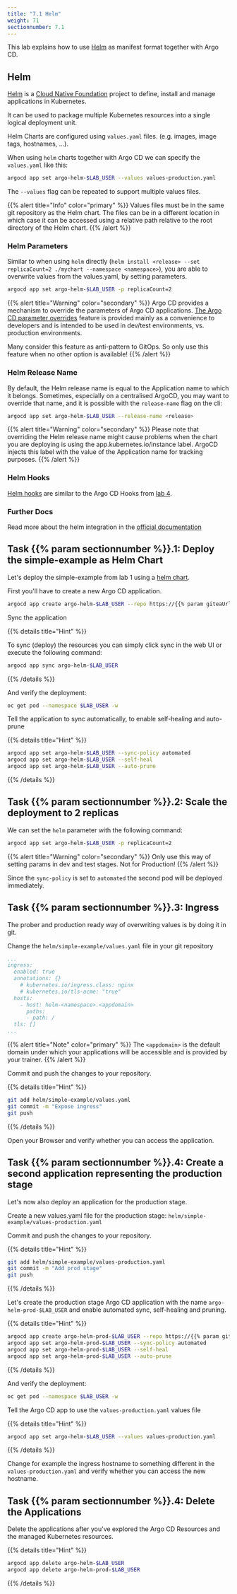 ```yaml
---
title: "7.1 Helm"
weight: 71
sectionnumber: 7.1
---
```


This lab explains how to use [Helm](https://helm.sh/) as manifest format together with Argo CD.


## Helm

[Helm](https://github.com/helm/helm) is a [Cloud Native Foundation](https://www.cncf.io/) project to define, install and manage applications in Kubernetes.

It can be used to package multiple Kubernetes resources into a single logical deployment unit.

Helm Charts are configured using `values.yaml` files. (e.g. images, image tags, hostnames, ...).

When using `helm` charts together with Argo CD we can specify the `values.yaml` like this:

```bash
argocd app set argo-helm-$LAB_USER --values values-production.yaml
```
The `--values` flag can be repeated to support multiple values files.

{{% alert title="Info" color="primary" %}}
Values files must be in the same git repository as the Helm chart. The files can be in a different location in which case it can be accessed using a relative path relative to the root directory of the Helm chart.
{{% /alert %}}


### Helm Parameters

Similar to when using `helm` directly (`helm install <release> --set replicaCount=2 ./mychart --namespace <namespace>`), you are able to overwrite values from the values.yaml, by setting parameters.

```bash
argocd app set argo-helm-$LAB_USER -p replicaCount=2
```

{{% alert title="Warning" color="secondary" %}}
Argo CD provides a mechanism to override the parameters of Argo CD applications. [The Argo CD parameter overrides](https://argoproj.github.io/argo-cd/user-guide/parameters/) feature is provided mainly as a convenience to developers and is intended to be used in dev/test environments, vs. production environments.

Many consider this feature as anti-pattern to GitOps. So only use this feature when no other option is available!
{{% /alert %}}


### Helm Release Name

By default, the Helm release name is equal to the Application name to which it belongs. Sometimes, especially on a centralised ArgoCD, you may want to override that name, and it is possible with the `release-name` flag on the cli:

```bash
argocd app set argo-helm-$LAB_USER --release-name <release>
```

{{% alert title="Warning" color="secondary" %}}
Please note that overriding the Helm release name might cause problems when the chart you are deploying is using the app.kubernetes.io/instance label. ArgoCD injects this label with the value of the Application name for tracking purposes.
{{% /alert %}}


### Helm Hooks

[Helm hooks](https://helm.sh/docs/topics/charts_hooks/) are similar to the Argo CD Hooks from [lab 4](../../04/).


### Further Docs

Read more about the helm integration in the [official documentation](https://argoproj.github.io/argo-cd/user-guide/helm/)


## Task {{% param sectionnumber %}}.1: Deploy the simple-example as Helm Chart

Let's deploy the simple-example from lab 1 using a [helm chart](https://github.com/acend/argocd-training-examples/tree/master/helm/simple-example).

First you'll have to create a new Argo CD application.

```bash
argocd app create argo-helm-$LAB_USER --repo https://{{% param giteaUrl %}}/$LAB_USER/argocd-training-examples.git --path 'helm/simple-example' --dest-server https://kubernetes.default.svc --dest-namespace $LAB_USER
```

Sync the application

{{% details title="Hint" %}}

To sync (deploy) the resources you can simply click sync in the web UI or execute the following command:

```bash
argocd app sync argo-helm-$LAB_USER
```
{{% /details %}}

And verify the deployment:

```bash
oc get pod --namespace $LAB_USER -w
```

Tell the application to sync automatically, to enable self-healing and auto-prune

{{% details title="Hint" %}}
```bash
argocd app set argo-helm-$LAB_USER --sync-policy automated
argocd app set argo-helm-$LAB_USER --self-heal
argocd app set argo-helm-$LAB_USER --auto-prune
```
{{% /details %}}


## Task {{% param sectionnumber %}}.2: Scale the deployment to 2 replicas

We can set the `helm` parameter with the following command:

```bash
argocd app set argo-helm-$LAB_USER -p replicaCount=2
```

{{% alert title="Warning" color="secondary" %}}
Only use this way of setting params in dev and test stages. Not for Production!
{{% /alert %}}

Since the `sync-policy` is set to `automated` the second pod will be deployed immediately.


## Task {{% param sectionnumber %}}.3: Ingress

The prober and production ready way of overwriting values is by doing it in git.

Change the `helm/simple-example/values.yaml` file in your git repository

```yaml
...
ingress:
  enabled: true
  annotations: {}
    # kubernetes.io/ingress.class: nginx
    # kubernetes.io/tls-acme: "true"
  hosts:
    - host: helm-<namespace>.<appdomain>
      paths:
      - path: /
  tls: []
...
```

{{% alert title="Note" color="primary" %}}
The `<appdomain>` is the default domain under which your applications will be accessible and is provided by your trainer.
{{% /alert %}}

Commit and push the changes to your repository.

{{% details title="Hint" %}}
```bash
git add helm/simple-example/values.yaml
git commit -m "Expose ingress"
git push
```
{{% /details %}}

Open your Browser and verify whether you can access the application.


## Task {{% param sectionnumber %}}.4: Create a second application representing the production stage

Let's now also deploy an application for the production stage.

Create a new values.yaml file for the production stage: `helm/simple-example/values-production.yaml`

Commit and push the changes to your repository.

{{% details title="Hint" %}}
```bash
git add helm/simple-example/values-production.yaml
git commit -m "Add prod stage"
git push
```
{{% /details %}}


Let's create the production stage Argo CD application with the name `argo-helm-prod-$LAB_USER` and enable automated sync, self-healing and pruning.

{{% details title="Hint" %}}

```bash
argocd app create argo-helm-prod-$LAB_USER --repo https://{{% param giteaUrl %}}/$LAB_USER/argocd-training-examples.git --path 'helm/simple-example' --dest-server https://kubernetes.default.svc --dest-namespace $LAB_USER
argocd app set argo-helm-prod-$LAB_USER --sync-policy automated
argocd app set argo-helm-prod-$LAB_USER --self-heal
argocd app set argo-helm-prod-$LAB_USER --auto-prune
```

{{% /details %}}

And verify the deployment:

```bash
oc get pod --namespace $LAB_USER -w
```

Tell the Argo CD app to use the `values-production.yaml` values file

{{% details title="Hint" %}}
```bash
argocd app set argo-helm-$LAB_USER --values values-production.yaml
```
{{% /details %}}

Change for example the ingress hostname to something different in the `values-production.yaml` and verify whether you can access the new hostname.


## Task {{% param sectionnumber %}}.4: Delete the Applications

Delete the applications after you've explored the Argo CD Resources and the managed Kubernetes resources.

{{% details title="Hint" %}}
```bash
argocd app delete argo-helm-$LAB_USER
argocd app delete argo-helm-prod-$LAB_USER
```
{{% /details %}}
